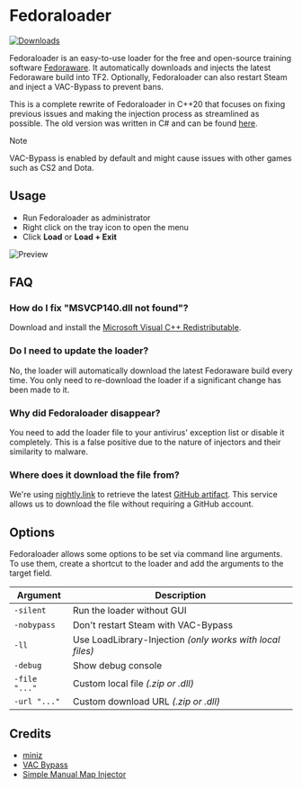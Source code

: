 # Fedoraloader

[![Downloads](https://img.shields.io/github/downloads/Justrandom2937/Fedoraloader/total?style=for-the-badge&logo=github&color=blue)](https://github.com/Justrandom2937/Fedoraloader/releases/latest)

Fedoraloader is an easy-to-use loader for the free and open-source training software [Fedoraware](https://github.com/Fedoraware/Fedoraware).
It automatically downloads and injects the latest Fedoraware build into TF2.
Optionally, Fedoraloader can also restart Steam and inject a VAC-Bypass to prevent bans.

This is a complete rewrite of Fedoraloader in C++20 that focuses on fixing previous issues and making the injection process as streamlined as possible.
The old version was written in C# and can be found [here](https://github.com/Fedoraware/Fedoraloader-Legacy).

> [!NOTE]  
> VAC-Bypass is enabled by default and might cause issues with other games such as CS2 and Dota.

## Usage

- Run Fedoraloader as administrator
- Right click on the tray icon to open the menu
- Click **Load** or **Load + Exit**

![Preview](.github/assets/Preview.png)

## FAQ

### How do I fix "MSVCP140.dll not found"?

Download and install the [Microsoft Visual C++ Redistributable](https://aka.ms/vs/17/release/vc_redist.x86.exe).

### Do I need to update the loader?

No, the loader will automatically download the latest Fedoraware build every time.
You only need to re-download the loader if a significant change has been made to it.

### Why did Fedoraloader disappear?

You need to add the loader file to your antivirus' exception list or disable it completely.
This is a false positive due to the nature of injectors and their similarity to malware.

### Where does it download the file from?

We're using [nightly.link](https://nightly.link/) to retrieve the latest [GitHub artifact](https://github.com/Fedoraware/Fedoraware/actions).
This service allows us to download the file without requiring a GitHub account.

## Options

Fedoraloader allows some options to be set via command line arguments.
To use them, create a shortcut to the loader and add the arguments to the target field.

| Argument | Description |
| --- | --- |
| `-silent` | Run the loader without GUI |
| `-nobypass` | Don't restart Steam with VAC-Bypass |
| `-ll` | Use LoadLibrary-Injection *(only works with local files)* |
| `-debug` | Show debug console |
| `-file "..."` | Custom local file *(.zip or .dll)* |
| `-url "..."` | Custom download URL *(.zip or .dll)* |

## Credits

- [miniz](https://github.com/richgel999/miniz)
- [VAC Bypass](https://github.com/danielkrupinski/VAC-Bypass)
- [Simple Manual Map Injector](https://github.com/TheCruZ/Simple-Manual-Map-Injector)
